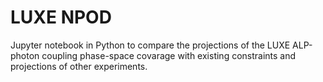 # LUXE NPOD

Jupyter notebook in Python to compare the projections of the LUXE ALP-photon coupling phase-space covarage with existing constraints and projections of other experiments. 